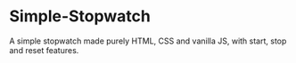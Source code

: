 # Simple-Stopwatch
A simple stopwatch made purely HTML, CSS and vanilla JS, with start, stop and reset features.
